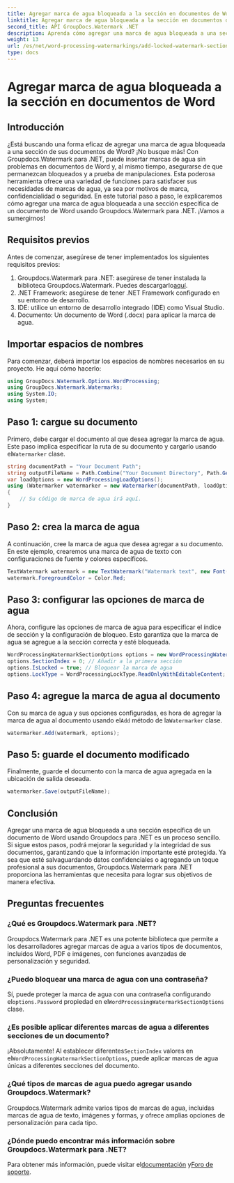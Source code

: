 ```yaml
---
title: Agregar marca de agua bloqueada a la sección en documentos de Word
linktitle: Agregar marca de agua bloqueada a la sección en documentos de Word
second_title: API GroupDocs.Watermark .NET
description: Aprenda cómo agregar una marca de agua bloqueada a una sección específica en documentos de Word usando Groupdocs para .NET con esta guía completa paso a paso.
weight: 13
url: /es/net/word-processing-watermarkings/add-locked-watermark-section-word-docs/
type: docs
---
```

# Agregar marca de agua bloqueada a la sección en documentos de Word

## Introducción
¿Está buscando una forma eficaz de agregar una marca de agua bloqueada a una sección de sus documentos de Word? ¡No busque más! Con Groupdocs.Watermark para .NET, puede insertar marcas de agua sin problemas en documentos de Word y, al mismo tiempo, asegurarse de que permanezcan bloqueados y a prueba de manipulaciones. Esta poderosa herramienta ofrece una variedad de funciones para satisfacer sus necesidades de marcas de agua, ya sea por motivos de marca, confidencialidad o seguridad. En este tutorial paso a paso, le explicaremos cómo agregar una marca de agua bloqueada a una sección específica de un documento de Word usando Groupdocs.Watermark para .NET. ¡Vamos a sumergirnos!
## Requisitos previos
Antes de comenzar, asegúrese de tener implementados los siguientes requisitos previos:
1.  Groupdocs.Watermark para .NET: asegúrese de tener instalada la biblioteca Groupdocs.Watermark. Puedes descargarlo[aquí](https://releases.groupdocs.com/Watermark/net/).
2. .NET Framework: asegúrese de tener .NET Framework configurado en su entorno de desarrollo.
3. IDE: utilice un entorno de desarrollo integrado (IDE) como Visual Studio.
4. Documento: Un documento de Word (.docx) para aplicar la marca de agua.
## Importar espacios de nombres
Para comenzar, deberá importar los espacios de nombres necesarios en su proyecto. He aquí cómo hacerlo:
```csharp
using GroupDocs.Watermark.Options.WordProcessing;
using GroupDocs.Watermark.Watermarks;
using System.IO;
using System;
```
## Paso 1: cargue su documento
 Primero, debe cargar el documento al que desea agregar la marca de agua. Este paso implica especificar la ruta de su documento y cargarlo usando el`Watermarker` clase.
```csharp
string documentPath = "Your Document Path";
string outputFileName = Path.Combine("Your Document Directory", Path.GetFileName(documentPath));
var loadOptions = new WordProcessingLoadOptions();
using (Watermarker watermarker = new Watermarker(documentPath, loadOptions))
{
    // Su código de marca de agua irá aquí.
}
```
## Paso 2: crea la marca de agua
A continuación, cree la marca de agua que desea agregar a su documento. En este ejemplo, crearemos una marca de agua de texto con configuraciones de fuente y colores específicos.
```csharp
TextWatermark watermark = new TextWatermark("Watermark text", new Font("Arial", 19));
watermark.ForegroundColor = Color.Red;
```
## Paso 3: configurar las opciones de marca de agua
Ahora, configure las opciones de marca de agua para especificar el índice de sección y la configuración de bloqueo. Esto garantiza que la marca de agua se agregue a la sección correcta y esté bloqueada.
```csharp
WordProcessingWatermarkSectionOptions options = new WordProcessingWatermarkSectionOptions();
options.SectionIndex = 0; // Añadir a la primera sección
options.IsLocked = true; // Bloquear la marca de agua
options.LockType = WordProcessingLockType.ReadOnlyWithEditableContent; // Tipo de bloqueo
```
## Paso 4: agregue la marca de agua al documento
 Con su marca de agua y sus opciones configuradas, es hora de agregar la marca de agua al documento usando el`Add` método de la`Watermarker` clase.
```csharp
watermarker.Add(watermark, options);
```
## Paso 5: guarde el documento modificado
Finalmente, guarde el documento con la marca de agua agregada en la ubicación de salida deseada.
```csharp
watermarker.Save(outputFileName);
```
## Conclusión
Agregar una marca de agua bloqueada a una sección específica de un documento de Word usando Groupdocs para .NET es un proceso sencillo. Si sigue estos pasos, podrá mejorar la seguridad y la integridad de sus documentos, garantizando que la información importante esté protegida. Ya sea que esté salvaguardando datos confidenciales o agregando un toque profesional a sus documentos, Groupdocs.Watermark para .NET proporciona las herramientas que necesita para lograr sus objetivos de manera efectiva.
## Preguntas frecuentes
### ¿Qué es Groupdocs.Watermark para .NET?
Groupdocs.Watermark para .NET es una potente biblioteca que permite a los desarrolladores agregar marcas de agua a varios tipos de documentos, incluidos Word, PDF e imágenes, con funciones avanzadas de personalización y seguridad.
### ¿Puedo bloquear una marca de agua con una contraseña?
 Sí, puede proteger la marca de agua con una contraseña configurando el`options.Password` propiedad en el`WordProcessingWatermarkSectionOptions` clase.
### ¿Es posible aplicar diferentes marcas de agua a diferentes secciones de un documento?
 ¡Absolutamente! Al establecer diferentes`SectionIndex` valores en el`WordProcessingWatermarkSectionOptions`, puede aplicar marcas de agua únicas a diferentes secciones del documento.
### ¿Qué tipos de marcas de agua puedo agregar usando Groupdocs.Watermark?
Groupdocs.Watermark admite varios tipos de marcas de agua, incluidas marcas de agua de texto, imágenes y formas, y ofrece amplias opciones de personalización para cada tipo.
### ¿Dónde puedo encontrar más información sobre Groupdocs.Watermark para .NET?
 Para obtener más información, puede visitar el[documentación](https://tutorials.groupdocs.com/Watermark/net/) y[Foro de soporte](https://forum.groupdocs.com/c/watermark/19).